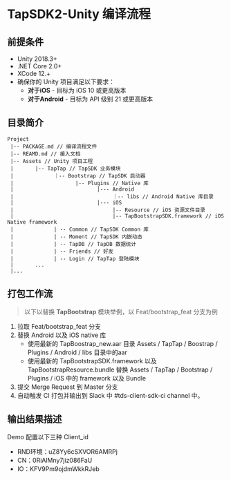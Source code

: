 # TapSDK2-Unity 编译流程

## 前提条件

* Unity 2018.3+
* .NET Core 2.0+
* XCode 12.+
* 确保你的 Unity 项目满足以下要求：
    * **对于iOS** - 目标为 iOS 10 或更高版本
    * **对于Android** - 目标为 API 级别 21 或更高版本

## 目录简介

```
Project
 |-- PACKAGE.md // 编译流程文件
 |-- REAMD.md // 接入文档
 |-- Assets // Unity 项目工程
 |       |-- TapTap // TapSDK 业务模块
 |             ｜-- Bootstrap // TapSDK 启动器
 |                    |-- Plugins // Native 库
 |                           |--- Android
 |                                ｜-- libs // Android Native 库目录
 |                           |--- iOS
 |                                |-- Resource // iOS 资源文件目录
 |                                |-- TapBootstrapSDK.framework // iOS Native framework
 |             | -- Common // TapSDK Common 库    
 |             | -- Moment // TapSDK 内嵌动态
 |             | -- TapDB // TapDB 数据统计
 |             | -- Friends // 好友
 |             | -- Login // TapTap 登陆模块
 |       ...
 |...                 
```

## 打包工作流

> 以下以替换 **TapBootstrap** 模块举例，以 Feat/bootstrap_feat 分支为例

1. 拉取 Feat/bootstrap_feat 分支
2. 替换 Android 以及 iOS native 库
    * 使用最新的 TapBoostrap_new.aar 目录 Assets / TapTap / Boostrap / Plugins / Android / libs 目录中的aar 
    * 使用最新的 TapBootstrapSDK.framework 以及 TapBootstrapResource.bundle 替换 Assets / TapTap / Bootstrap / Plugins / iOS 中的 framework 以及 Bundle
3. 提交 Merge Request 到 Master 分支
4. 自动触发 CI 打包并输出到 Slack 中 #tds-client-sdk-ci channel 中。


## 输出结果描述

Demo 配置以下三种 Client_id

* RND环境：uZ8Yy6cSXVOR6AMRPj    
* CN：0RiAlMny7jiz086FaU    
* IO：KFV9Pm9ojdmWkkRJeb   






